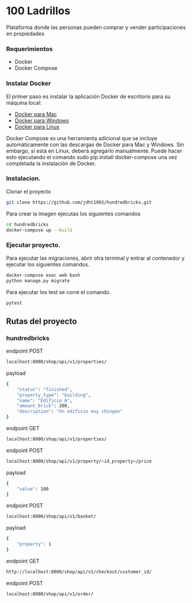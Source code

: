 # 100  Ladrillos
Plataforma donde las personas pueden comprar y vender participaciones en propiedades
 ### Requerimientos
 - Docker
 - Docker Compose
 

 ### Instalar Docker
 El primer paso es instalar la aplicación Docker de escritorio para su máquina local:
 - [Docker para Mac](https://docs.docker.com/docker-for-mac/install/)
 - [Docker para Windows](https://docs.docker.com/docker-for-windows/install/)
 - [Docker para Linux](https://docs.docker.com/engine/install/#server)

 Docker Compose es una herramienta adicional que se incluye automáticamente con las descargas de Docker para Mac y Windows. Sin embargo, si está en Linux, deberá agregarlo manualmente. Puede hacer esto ejecutando el comando sudo pip install docker-compose una vez completada la instalación de Docker.


### Instalacion.

Clonar el proyecto
```sh
git clone https://github.com/jdht1992/hundredbricks.git          
```

Para crear la imagen ejecutas los siguientes comandos
```sh
cd hundredbricks
docker-compose up --build
```

### Ejecutar proyecto.

Para ejecutar las migraciones, abrir otra terminal y entrar al contenedor y ejecutar los siguientes comandos.
```sh
docker-compose exec web bash 
python manage.py migrate
```

Para ejecutar los test se corre el comando.
```sh
pytest
```

## Rutas del proyecto
### hundredbricks

endpoint POST
```sh
localhost:8000/shop/api/v1/properties/
```
payload
```sh
{
    "status": "finished",
    "property_type": "building",
    "name": "Edificio A",
    "amount_brick": 200,
    "description": "Un edificio muy chingon"
}
```

endpoint GET
```sh
localhost:8000/shop/api/v1/properties/
```

endpoint POST
```sh
localhost:8000/shop/api/v1/property/<id_property>/price
```
payload
```sh
{
    "value": 100
}
```

endpoint POST
```sh
localhost:8000/shop/api/v1/basket/
```
payload
```sh
{
    "property": 1
}
```

endpoint GET
```sh
http://localhost:8000/shop/api/v1/checkout/customer_id/
```

endpoint POST
```sh
localhost:8000/shop/api/v1/order/
```
